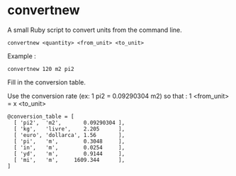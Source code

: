 # convertnew

A small Ruby script to convert units from the command line.

`convertnew <quantity> <from_unit> <to_unit>`

Example :

`convertnew 120 m2 pi2`

Fill in the conversion table.

Use the conversion rate (ex: 1 pi2 = 0.09290304 m2)
so that : 1 <from_unit> = x <to_unit>

```
@conversion_table = [
  [ 'pi2',  'm2',       0.09290304 ],
  [ 'kg',   'livre',    2.205      ],
  [ 'euro', 'dollarca', 1.56       ],
  [ 'pi',   'm',        0.3048     ],
  [ 'in',   'm',        0.0254     ],
  [ 'yd',   'm',        0.9144     ],
  [ 'mi',   'm',     1609.344      ],
]
```

